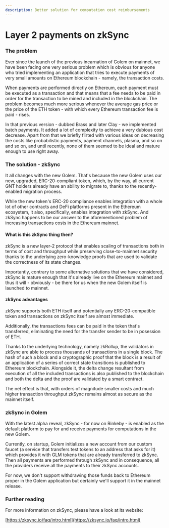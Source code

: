 ```yaml
---
description: Better solution for computation cost reimbursements
---
```


# Layer 2 payments on zkSync

### The problem

Ever since the launch of the previous incarnation of Golem on mainnet, we have been facing one very serious problem which is obvious for anyone who tried implementing an application that tries to execute payments of very small amounts on Ethereum blockchain - namely, the transaction costs. 

When payments are performed directly on Ethereum, each payment must be executed as a transaction and that means that a fee needs to be paid in order for the transaction to be mined and included in the blockchain. The problem becomes much more serious whenever the average gas price or the price of the ETH token - with which every Ethereum transaction fee is paid - rises.

In that previous version - dubbed Brass and later Clay - we implemented batch payments. It added a lot of complexity to achieve a very dubious cost decrease. Apart from that we briefly flirted with various ideas on decreasing the costs like probabilistic payments, payment channels, plasma, and so on and so on, and until recently, none of them seemed to be ideal and mature enough to use right away.

### The solution - zkSync

It all changes with the new Golem. That's because the new Golem uses our new, upgraded, ERC-20-compliant token, which, by the way, all current GNT holders already have an ability to migrate to, thanks to the recently-enabled migration process.

While the new token's ERC-20 compliance enables integration with a whole lot of other contracts and DeFi platforms present in the Ethereum ecosystem, it also, specifically, enables integration with zkSync. And zkSync happens to be our answer to the aforementioned problem of increasing transactions costs in the Ethereum mainnet.

#### What is this zkSync thing then?

zkSync is a new layer-2 protocol that enables scaling of transactions both in terms of cost and throughput while preserving close-to-mainnet security thanks to the underlying zero-knowledge proofs that are used to validate the correctness of its state changes.

Importantly, contrary to some alternative solutions that we have considered, zkSync is mature enough that it's already live on the Ethereum mainnet and thus it will - obviously - be there for us when the new Golem itself is launched to mainnet.

#### zkSync advantages

zkSync supports both ETH itself and potentially any ERC-20-compatible token and transactions on zkSync itself are almost immediate.

Additionally, the transactions fees can be paid in the token that's transferred, eliminating the need for the transfer sender to be in posession of ETH.

Thanks to the underlying technology, namely zkRollup, the validators in zkSync are able to process thousands of transactions in a single block. The hash of such a block and a cryptographic proof that the block is a result of an application of a series of correct state transitions is published to Ethereum blockchain. Alongside it, the delta change resultant from execution of all the included transactions is also published to the blockchain and both the delta and the proof are validated by a smart contract.

The net effect is that, with orders of magnitude smaller costs and much higher transaction throughput zkSync remains almost as secure as the mainnet itself.

### zkSync in Golem

With the latest alpha reveal, zkSync - for now on Rinkeby - is enabled as the default platform to pay for and receive payments for computations in the new Golem.

Currently, on startup, Golem initializes a new account from our custom faucet \(a service that transfers test tokens to an address that asks for it\) which provides it with GLM tokens that are already transferred to zkSync. Then all payments are performed through zkSync and in consequence, all the providers receive all the payments to their zkSync accounts.

For now, we don't support withdrawing those funds back to Ethereum proper in the Golem application but certainly we'll support it in the mainnet release.

### Further reading

For more information on zkSync, please have a look at its website:

[https://zksync.io/faq/intro.html](https://zksync.io/faq/intro.html)

